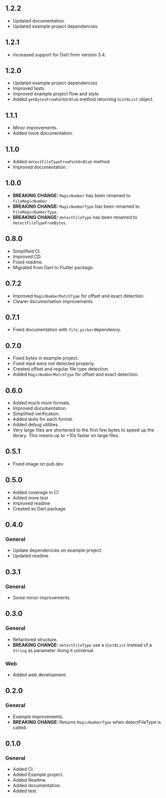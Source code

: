 ## 1.2.2
* Updated documentation.
* Updated example project dependencies.

## 1.2.1
* Increased support for Dart from version 3.4.

## 1.2.0
* Updated example project dependencies
* Improved tests
* Improved example project flow and style
* Added `getBytesFromPathOrBlob` method returning `Uint8List` object.

## 1.1.1
* Minor improvements.
* Added more documentation.

## 1.1.0
* Added `detectFileTypeFromPathOrBlob` method.
* Improved documentation.

## 1.0.0
* **BREAKING CHANGE:** `MagicNumber` has been renamed to `FileMagicNumber`.
* **BREAKING CHANGE:** `MagicNumberType` has been renamed to `FileMagicNumberType`.
* **BREAKING CHANGE:** `detectFileType` has been renamed to `detectFileTypeFromBytes`.

## 0.8.0
* Simplified CI.
* Improved CD.
* Fixed readme.
* Migrated from Dart to Flutter package.

## 0.7.2
* Improved `MagicNumberMatchType` for offset and exact detection.
* Clearer documentation improvements.

## 0.7.1
* Fixed documentation with `file_picker`dependency.

## 0.7.0
* Fixed bytes in example project.
* Fixed mp4 were not detected properly.
* Created offset and regular file type detection.
* Added `MagicNumberMatchType` for offset and exact detection.

## 0.6.0
* Added much more formats.
* Improved documentation.
* Simplified verification.
* Added tests for each format.
* Added debug utilities.
* Very large files are shortened to the first few bytes to speed up the library. This means up to +10x faster on large files.

## 0.5.1
* Fixed image on pub.dev

## 0.5.0
* Added coverage in CI
* Added more test
* Improved readme
* Created as Dart package

## 0.4.0
### General
* Update dependencies on example project.
* Updated readme.

## 0.3.1
### General
* Some minor improvements.

## 0.3.0
### General
* Refactored structure.
* **BREAKING CHANGE:** `detectFileType` use a `Uint8List` instead of a `String` as parameter doing it universal.
### Web
* Added web development.


## 0.2.0
### General
* Example improvements.
* **BREAKING CHANGE:** Returns `MagicNumberType` when detectFileType is called.

## 0.1.0
### General
* Added CI.
* Added Example project.
* Added Readme.
* Added documentation.
* Added test.
